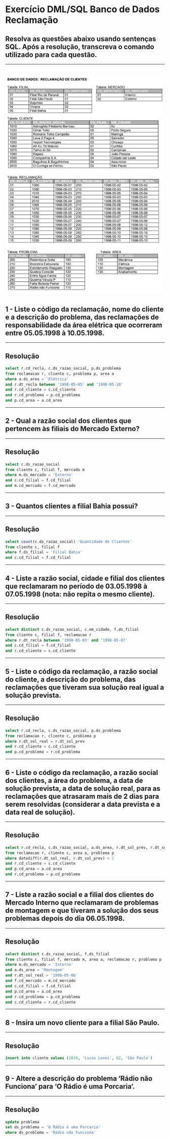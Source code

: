 # Exercício DML/SQL Banco de Dados Reclamação

## Resolva as questões abaixo usando sentenças SQL. Após a resolução, transcreva o comando utilizado para cada questão.

---

# <center> ![Exercício 2](Exercício2.png) </center>

## 1 - Liste o código da reclamação, nome do cliente e a descrição do problema, das reclamações de responsabilidade da área elétrica que ocorreram entre 05.05.1998 à 10.05.1998.

---

## Resolução

```sql
select r.cd_recla, c.ds_razao_social, p.ds_problema
from reclamacao r, cliente c, problema p, area a
where a.ds_area = 'Elétrica'
and r.dt_recla between '1998-05-05' and '1998-05-10'
and r.cd_cliente = c.cd_cliente
and r.cd_problema = p.cd_problema
and p.cd_area = a.cd_area
```

---

## 2 - Qual a razão social dos clientes que pertencem às filiais do Mercado Externo?

---

## Resolução

```sql
select c.ds_razao_social
from cliente c, filial f, mercado m
where m.ds_mercado = 'Externo'
and c.cd_filial = f.cd_filial
and m.cd_mercado = f.cd_mercado
```

---

## 3 - Quantos clientes a filial Bahia possui?

---

## Resolução

```sql
select count(c.ds_razao_social) 'Quantidade de Clientes'
from cliente c, filial f
where f.ds_filial = 'Filial Bahia'
and c.cd_filial = f.cd_filial
```

---

## 4 - Liste a razão social, cidade e filial dos clientes que reclamaram no período de 03.05.1998 à 07.05.1998 (nota: não repita o mesmo cliente).

---

## Resolução

```sql
select distinct c.ds_razao_social, c.nm_cidade, f.ds_filial
from cliente c, filial f, reclamacao r
where r.dt_recla between '1998-05-03' and '1998-05-07'
and c.cd_filial = f.cd_filial
and r.cd_cliente = c.cd_cliente
```

---

## 5 - Liste o código da reclamação, a razão social do cliente, a descrição do problema, das reclamações que tiveram sua solução real igual a solução prevista.

---

## Resolução

```sql
select r.cd_recla, c.ds_razao_social, p.ds_problema
from reclamacao r, cliente c, problema p
where r.dt_sol_real = r.dt_sol_prev
and r.cd_cliente = c.cd_cliente
and p.cd_problema = r.cd_problema
```

---

## 6 - Liste o código da reclamação, a razão social dos clientes, a área do problema, a data de solução prevista, a data de solução real, para as reclamações que atrasaram mais de 2 dias para serem resolvidas (considerar a data prevista e a data real de solução).

---

## Resolução

```sql
select r.cd_recla, c.ds_razao_social, a.ds_area, r.dt_sol_prev, r.dt_sol_real
from reclamacao r, cliente c, area a, problema p
where datediff(r.dt_sol_real, r.dt_sol_prev) > 2
and r.cd_cliente = c.cd_cliente
and p.cd_area = a.cd_area
and r.cd_problema = p.cd_problema
```

---

## 7 - Liste a razão social e a filial dos clientes do Mercado Interno que reclamaram de problemas de montagem e que tiveram a solução dos seus problemas depois do dia 06.05.1998.

---

## Resolução

```sql
select distinct c.ds_razao_social, f.ds_filial
from cliente c, filial f, mercado m, area a, reclamacao r, problema p
where m.ds_mercado = 'Interno'
and a.ds_area = 'Montagem'
and r.dt_sol_real > '1998-05-06'
and f.cd_mercado = m.cd_mercado
and c.cd_filial = f.cd_filial
and p.cd_area = a.cd_area
and r.cd_problema = p.cd_problema
and c.cd_cliente = r.cd_cliente
```

---

## 8 - Insira um novo cliente para a filial São Paulo.

---

## Resolução

```sql
insert into cliente values (2020, 'Lucas Leoni', 02, 'São Paulo')
```

---

## 9 - Altere a descrição do problema ‘Rádio não Funciona’ para ‘O Rádio é uma Porcaria’.

---

## Resolução

```sql
update problema
set ds_problema = 'O Rádio é uma Porcaria'
where ds_problema = 'Rádio não Funciona'
```
